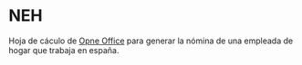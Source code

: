 # NEH

Hoja de cáculo de [Opne Office](https://es.wikipedia.org/wiki/Apache_OpenOffice_Calc) para generar la nómina de una empleada de hogar que trabaja en españa.
